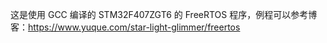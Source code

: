 这是使用 GCC 编译的 STM32F407ZGT6 的 FreeRTOS 程序，例程可以参考博客：https://www.yuque.com/star-light-glimmer/freertos
